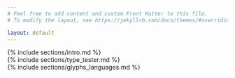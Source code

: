 ```yaml
---
# Feel free to add content and custom Front Matter to this file.
# To modify the layout, see https://jekyllrb.com/docs/themes/#overriding-theme-defaults

layout: default
---
```


<div class="static"></div>

<nav>
  <i class="fas fa-bars"></i>
</nav>

<div class="section" id="intro">
  <div class="grid_container">
   {% include sections/intro.md %}
  </div>
</div><div class="section" id="type_tester">
  <div class="grid_container">
   {% include sections/type_tester.md %}
 </div>
</div><div class="section" id="glyphs_languages">
  <div class="grid_container">
   {% include sections/glyphs_languages.md %}
 </div>
</div>
